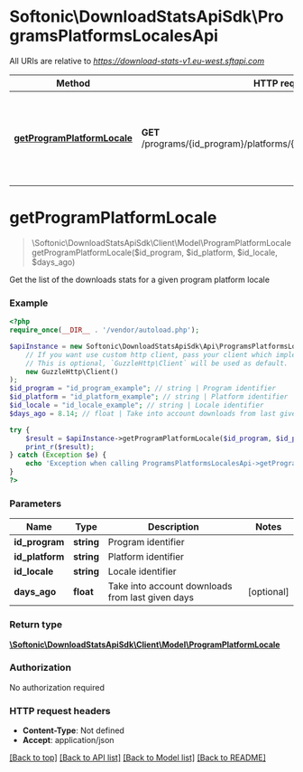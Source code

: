 # Softonic\DownloadStatsApiSdk\ProgramsPlatformsLocalesApi

All URIs are relative to *https://download-stats-v1.eu-west.sftapi.com*

Method | HTTP request | Description
------------- | ------------- | -------------
[**getProgramPlatformLocale**](ProgramsPlatformsLocalesApi.md#getProgramPlatformLocale) | **GET** /programs/{id_program}/platforms/{id_platform}/locales/{id_locale} | Get the list of the downloads stats for a given program platform locale


# **getProgramPlatformLocale**
> \Softonic\DownloadStatsApiSdk\Client\Model\ProgramPlatformLocale getProgramPlatformLocale($id_program, $id_platform, $id_locale, $days_ago)

Get the list of the downloads stats for a given program platform locale

### Example
```php
<?php
require_once(__DIR__ . '/vendor/autoload.php');

$apiInstance = new Softonic\DownloadStatsApiSdk\Api\ProgramsPlatformsLocalesApi(
    // If you want use custom http client, pass your client which implements `GuzzleHttp\ClientInterface`.
    // This is optional, `GuzzleHttp\Client` will be used as default.
    new GuzzleHttp\Client()
);
$id_program = "id_program_example"; // string | Program identifier
$id_platform = "id_platform_example"; // string | Platform identifier
$id_locale = "id_locale_example"; // string | Locale identifier
$days_ago = 8.14; // float | Take into account downloads from last given days

try {
    $result = $apiInstance->getProgramPlatformLocale($id_program, $id_platform, $id_locale, $days_ago);
    print_r($result);
} catch (Exception $e) {
    echo 'Exception when calling ProgramsPlatformsLocalesApi->getProgramPlatformLocale: ', $e->getMessage(), PHP_EOL;
}
?>
```

### Parameters

Name | Type | Description  | Notes
------------- | ------------- | ------------- | -------------
 **id_program** | **string**| Program identifier |
 **id_platform** | **string**| Platform identifier |
 **id_locale** | **string**| Locale identifier |
 **days_ago** | **float**| Take into account downloads from last given days | [optional]

### Return type

[**\Softonic\DownloadStatsApiSdk\Client\Model\ProgramPlatformLocale**](../Model/ProgramPlatformLocale.md)

### Authorization

No authorization required

### HTTP request headers

 - **Content-Type**: Not defined
 - **Accept**: application/json

[[Back to top]](#) [[Back to API list]](../../README.md#documentation-for-api-endpoints) [[Back to Model list]](../../README.md#documentation-for-models) [[Back to README]](../../README.md)

